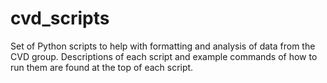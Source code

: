 # cvd_scripts

Set of Python scripts to help with formatting and analysis of data from the CVD group. Descriptions of each script and example commands of how to run them are found at the top of each script.
